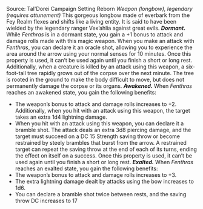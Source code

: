 Source: Tal'Dorei Campaign Setting Reborn
*Weapon (longbow), legendary (requires attunement)*
This gorgeous longbow made of everbark from the Fey Realm flexes and shifts like a living entity. It is said to have been wielded by the legendary ranger Vex’ahlia against great evils.
***Dormant.*** While *Fenthras* is in a dormant state, you gain a +1 bonus to attack and damage rolls made with this magic weapon.
When you make an attack with *Fenthras*, you can declare it an oracle shot, allowing you to experience the area around the arrow using your normal senses for 10 minutes. Once this property is used, it can’t be used again until you finish a short or long rest.
Additionally, when a creature is killed by an attack using this weapon, a six-foot-tall tree rapidly grows out of the corpse over the next minute. The tree is rooted in the ground to make the body difficult to move, but does not permanently damage the corpse or its organs.
***Awakened.*** When *Fenthras* reaches an awakened state, you gain the following benefits:
* The weapon’s bonus to attack and damage rolls increases to +2. Additionally, when you hit with an attack using this weapon, the target takes an extra 1d4 lightning damage.
* When you hit with an attack using this weapon, you can declare it a bramble shot. The attack deals an extra 3d8 piercing damage, and the target must succeed on a DC 15 Strength saving throw or become restrained by steely brambles that burst from the arrow. A restrained target can repeat the saving throw at the end of each of its turns, ending the effect on itself on a success. Once this property is used, it can’t be used again until you finish a short or long rest.
***Exalted.*** When *Fenthras* reaches an exalted state, you gain the following benefits:
* The weapon’s bonus to attack and damage rolls increases to +3.
* The extra lightning damage dealt by attacks using the bow increases to 1d6.
* You can declare a bramble shot twice between rests, and the saving throw DC increases to 17